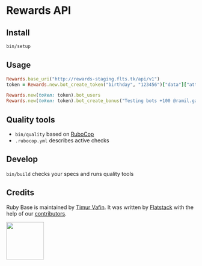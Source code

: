 # Rewards API

## Install

```bash
bin/setup
```

## Usage

```ruby
Rewards.base_uri("http://rewards-staging.flts.tk/api/v1")
token = Rewards.new.bot_create_token("birthday", "123456")["data"]["attributes"]["token"]

Rewards.new(token: token).bot_users
Rewards.new(token: token).bot_create_bonus("Testing bots +100 @ramil.gabdrakhmanov #be-curious-never-stop-learning")
```

## Quality tools

* `bin/quality` based on [RuboCop](https://github.com/bbatsov/rubocop)
* `.rubocop.yml` describes active checks

## Develop

`bin/build` checks your specs and runs quality tools

## Credits

Ruby Base is maintained by [Timur Vafin](http://github.com/timurvafin).
It was written by [Flatstack](http://www.flatstack.com) with the help of our
[contributors](http://github.com/fs/ruby-base/contributors).


[<img src="http://www.flatstack.com/logo.svg" width="100"/>](http://www.flatstack.com)
